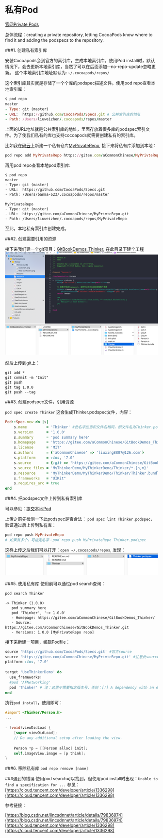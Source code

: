 # 私有Pod

[官网Private Pods](http://guides.cocoapods.org/making/private-cocoapods.html)

总体流程：creating a private repository, letting CocoaPods know where to find it and adding the podspecs to the repository.

###1. 创建私有索引库

安装Cocoapods会到官方的索引库，生成本地索引库。使用Pod install时，默认情况下，会去更新本地索引库，当然了可以在后面添加--no-repo-update忽略更新。
这个本地索引库地址默认为: `~/.cocoapods/repos/`

这个索引库其实就是存储了一个个库的podspec描述文件。使用pod repo查看本地索引库：

```ruby
$ pod repo
master
- Type: git (master)
- URL:  https://github.com/CocoaPods/Specs.git # 公共索引库的地址
- Path: /Users/liuweizhen/.cocoapods/repos/master
```

上面的URL地址就是公共索引库的地址，里面存放着很多库的podspec索引文件。为了使我们私有的库也支持cocoapods就需要创建私有的索引库。

比如我在[码云](https://gitee.com/)上新建一个私有仓库[MyPrivateRepo](https://gitee.com/aCommonChinese/MyPrivteRepo), 接下来将私有库添加到本地：

```ruby
pod repo add MyPrivateRepo https://gitee.com/aCommonChinese/MyPrivteRepo.git
```

再用pod repo查看本地pod索引库:

```
$ pod repo
master
- Type: git (master)
- URL:  https://github.com/CocoaPods/Specs.git
- Path: /Users/banma-623/.cocoapods/repos/master

MyPrivateRepo
- Type: git (master)
- URL:  https://gitee.com/aCommonChinese/MyPrivteRepo.git
- Path: /Users/liuweizhen/.cocoapods/repos/MyPrivateRepo
```

至此，本地私有索引库创建完成。

###2. 创建需要引用的资源

接下来我们建一个git项目：[GitBookDemos_Thinker](https://gitee.com/aCommonChinese/GitBookDemos_Thinker.git), 在此目录下建个工程
![](images/2.png)
![](images/3.png)

然后上传到git上：
```
git add *
git commit -m "Init"
git push
git tag 1.0.0
git push --tag
```

###3. 创建podspec文件，引用资源

`pod spec create Thinker`
这会生成Thinker.podspec文件，内容：

```ruby
Pod::Spec.new do |s|
    s.name         = 'Thinker' #此名字应当和文件名相同，即文件名为Thinker.podspec, 此name当为Thinker
    s.version      = '1.0.0'
    s.summary      = 'pod summary here'
    s.homepage     = 'https://gitee.com/aCommonChinese/GitBookDemos_Thinker/'
    s.license      = 'MIT'
    s.authors      = {'aCommonChinese' => 'liuxing8807@126.com'}
    s.platform     = :ios, '7.0'
    s.source       = {:git => "https://gitee.com/aCommonChinese/GitBookDemos_Thinker.git", :tag => s.version}
    s.source_files = 'MyThinkerDemo/MyThinkerDemo/Thinker/*.{h,m}'
    s.resource     = 'MyThinkerDemo/MyThinkerDemo/Thinker/Thinker.bundle'
    s.frameworks   = "UIKit"
    s.requires_arc = true
end
```

###4. 把podspec文件上传到私有索引库

可以参见：<a href="#file:///提交本地Pod.html">提交本地Pod</a>

上传之前先检测一下此podspec是否合法：
`pod spec lint Thinker.podspec`，验证通过后上传到私有库：
```ruby
pod repo push MyPrivateRepo 
# 如果有多个，可指定名字：pod repo push MyPrivateRepo Thinker.podspec 
```

这样上传之后我们可以打开：`open ~/.cocoapods/repos`, 发现：
![](images/4.png)

###5. 使用私有库
使用前可以通过pod search查询：

```
pod search Thinker

-> Thinker (1.0.0)
   pod summary here
   pod 'Thinker', '~> 1.0.0'
   - Homepage: https://gitee.com/aCommonChinese/GitBookDemos_Thinker/
   - Source:   https://gitee.com/aCommonChinese/GitBookDemos_Thinker.git
   - Versions: 1.0.0 [MyPrivateRepo repo]
```

接下来新建一项目，编辑Podfile：
```ruby
source 'https://github.com/CocoaPods/Specs.git' #官方source
source 'https://gitee.com/aCommonChinese/MyPrivteRepo.git' #注意此source必须添加，否则找不到Thinker
platform :ios, '7.0'

target 'UseThinkerDemo' do
  use_frameworks!
  #pod 'AFNetworking'
  pod 'Thinker' # 注：这里不需要指定版本号，否则：[!] A dependency with an external source may not specify version requirements (Thinker).
end
```

执行`pod install`，使用即可：
```Objective-C
#import <Thinker/Person.h>
...

- (void)viewDidLoad {
    [super viewDidLoad];
    // Do any additional setup after loading the view.
    
    Person *p = [[Person alloc] init];
    self.imageView.image = [p think];
}
```

###6. 移除私有库
`pod repo remove [name]`

###遇到的错误
使用pod search可以找到，但使用pod install时出现：`Unable to find a specification for ...`
参见：[https://cloud.tencent.com/developer/article/1336298](https://cloud.tencent.com/developer/article/1336298)


参考链接：

[https://blog.csdn.net/lincsdnnet/article/details/79836974](https://blog.csdn.net/lincsdnnet/article/details/79836974)
[https://cloud.tencent.com/developer/article/1336298](https://cloud.tencent.com/developer/article/1336298)






